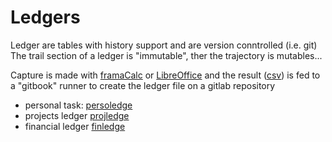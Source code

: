 # Ledgers 

Ledger are tables with history support and are version conntrolled (i.e. git)
The trail section of a ledger is "immutable", ther the trajectory is mutables...

Capture is made with [framaCalc][1] or [LibreOffice][2]
and the result ([csv]) is fed to a "gitbook" runner to create the ledger file
on a gitlab repository


 * personal task: [persoledge](persoledger.md)
 * projects ledger [projledge](projledger.md)
 * financial ledger [finledge](finledger.md)




[1]: https://lite.framacalc.org/9jak-michel
[2]: https://www.libreoffice.org/A

[csv]: https://lite.framacalc.org/9jak-michel.csv
[form]: https://lite.framacalc.org/9jak-michel/form 
